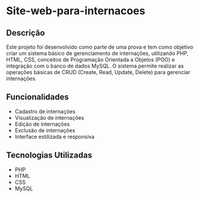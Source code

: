 # Site-web-para-internacoes

## Descrição
Este projeto foi desenvolvido como parte de uma prova e tem como objetivo criar um sistema básico de gerenciamento de internações, utilizando PHP, HTML, CSS, conceitos de Programação Orientada a Objetos (POO) e integração com o banco de dados MySQL. O sistema permite realizar as operações básicas de CRUD (Create, Read, Update, Delete) para gerenciar internações.

## Funcionalidades
- Cadastro de internações
- Visualização de internações
- Edição de internações
- Exclusão de internações
- Interface estilizada e responsiva

## Tecnologias Utilizadas
- PHP
- HTML
- CSS
- MySQL
